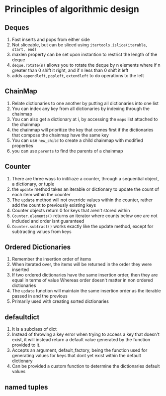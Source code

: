 # Principles of algorithmic design

## Deques
1. Fast inserts and pops from either side
2. Not sliceable, but can be sliced using `itertools.islice(iterable, start, end)`
3. maxlen property can be set upon instantion to restrict the length of the deque
4. `deque.rotate(n)` allows you to rotate the deque by n elements where if n greater than 0
shift it right, and if n less than 0 shift it left 
5. adds `appendleft`, `popleft`, `extendleft` to do operations to the left

## ChainMap
1. Relate dictionaries to one another by putting all dictionaries into one list
2. You can index any key from all dictionaries by indexing through the chainmap
3. You can also get a dictionary at i, by accessing the `maps` list attached to the chainmap
4. the chainmap will prioritize the key that comes first if the dictionaries that compose 
the chainmap have the same key
5. You can use `new_child` to create a child chainmap with modified properties
6. you can use `parents` to find the parents of a chainmap

## Counter
1. There are three ways to initiliaze a counter, through a sequential object, a dictionary, or tuple
2. the `update` method takes an iterable or dictionary to update the count of each item within the counter
3. The `update` method will not override values within the counter, rather add the count to previously existing keys
4. Counter objects return 0 for keys that aren't stored within
5. `Counter.elements()` returns an iterator where counts below one are not included and order isnt guaranteed
6. `Counter.subtract()` works exactly like the update method, except for subtracting values from keys

## Ordered Dictionaries
1. Remember the insertion order of items
2. When iterated over, the items will be returned in the order they were inserted
3. If two ordered dictionaries have the same insertion order, then they are equal in terms of value
Whereas order doesn't matter in non ordered dictionaries
4. The `update` function will maintain the same insertion order as the iterable passed in and the previous
5. Primarily used with creating sorted dictionaries
 
## defaultdict
1. It is a subclass of dict
2. Instead of throwing a key error when trying to access a key that doesn't exist,
it will instead return a default value generated by the function provided to it.
3. Accepts an argument, default_factory, being the function used for generating values
for keys that dont yet exist within the default dictionary
4. Can be provided a custom function to determine the dictionaries default values

## named tuples

